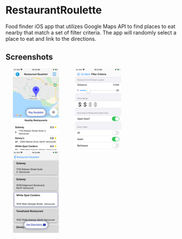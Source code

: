 # RestaurantRoulette
Food finder iOS app that utilizes Google Maps API to find places to eat nearby that match a set of filter criteria. The app will randomly select a place to eat and link to the directions.

## Screenshots
<img src="images/roulette1.png" width="25%" hspace="20"> <img src="images/roulette2.png" width="25%" hspace="20"> <img src="images/roulette3.png" width="25%" hspace="20">
